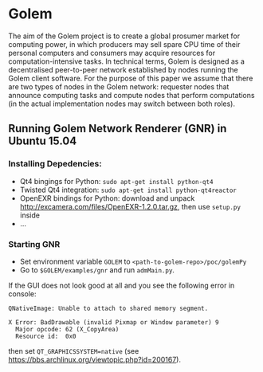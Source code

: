 # Golem
The aim of the Golem project is to create a global prosumer market for computing power, in which
producers may sell spare CPU time of their personal computers and consumers may acquire resources
for computation-intensive tasks. In technical terms, Golem is designed as a decentralised peer-to-peer
network established by nodes running the Golem client software. For the purpose of this paper we assume
that there are two types of nodes in the Golem network: requester nodes that announce computing
tasks and compute nodes that perform computations (in the actual implementation nodes may switch
between both roles).

## Running Golem Network Renderer (GNR) in Ubuntu 15.04

### Installing Depedencies:

* Qt4 bingings for Python: `sudo apt-get install python-qt4`
* Twisted Qt4 integration: `sudo apt-get install python-qt4reactor`
* OpenEXR bindings for Python: download and unpack http://excamera.com/files/OpenEXR-1.2.0.tar.gz, then use `setup.py` inside
* ...
 
### Starting GNR

* Set environment variable `GOLEM` to `<path-to-golem-repo>/poc/golemPy` 
* Go to `$GOLEM/examples/gnr` and run `admMain.py`.

If the GUI does not look good at all and you see the following error in console:
```
QNativeImage: Unable to attach to shared memory segment. 

X Error: BadDrawable (invalid Pixmap or Window parameter) 9
  Major opcode: 62 (X_CopyArea)
  Resource id:  0x0
```
then set `QT_GRAPHICSSYSTEM=native` (see https://bbs.archlinux.org/viewtopic.php?id=200167).

